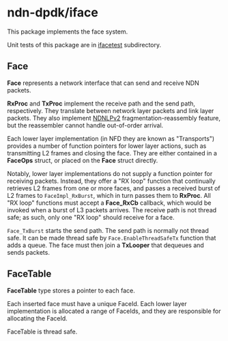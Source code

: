 # ndn-dpdk/iface

This package implements the face system.

Unit tests of this package are in [ifacetest](ifacetest/) subdirectory.

## Face

**Face** represents a network interface that can send and receive NDN packets.

**RxProc** and **TxProc** implement the receive path and the send path, respectively.
They translate between network layer packets and link layer packets.
They also implement [NDNLPv2](https://redmine.named-data.net/projects/nfd/wiki/NDNLPv2) fragmentation-reassembly feature, but the reassembler cannot handle out-of-order arrival.

Each lower layer implementation (in NFD they are known as "Transports") provides a number of function pointers for lower layer actions, such as transmitting L2 frames and closing the face.
They are either contained in a **FaceOps** struct, or placed on the **Face** struct directly.

Notably, lower layer implementations do not supply a function pointer for receiving packets.
Instead, they offer a "RX loop" function that continually retrieves L2 frames from one or more faces, and passes a received burst of L2 frames to `FaceImpl_RxBurst`, which in turn passes them to **RxProc**.
All "RX loop" functions must accept a **Face\_RxCb** callback, which would be invoked when a burst of L3 packets arrives.
The receive path is not thread safe; as such, only one "RX loop" should receive for a face.

`Face_TxBurst` starts the send path.
The send path is normally not thread safe.
It can be made thread safe by `Face.EnableThreadSafeTx` function that adds a queue.
The face must then join a **TxLooper** that dequeues and sends packets.

## FaceTable

**FaceTable** type stores a pointer to each face.

Each inserted face must have a unique FaceId.
Each lower layer implementation is allocated a range of FaceIds, and they are responsible for allocating the FaceId.

FaceTable is thread safe.
